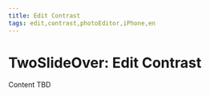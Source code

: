 ```yaml
---
title: Edit Contrast
tags: edit,contrast,photoEditor,iPhone,en
---
```


# TwoSlideOver: Edit Contrast

Content TBD
